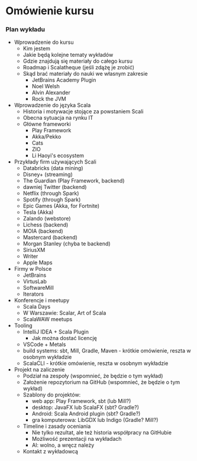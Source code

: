 # Omówienie kursu

### Plan wykładu
* Wprowadzenie do kursu
    * Kim jestem
    * Jakie będą kolejne tematy wykładów
    * Gdzie znajdują się materiały do całego kursu
    * Roadmap i Scalatheque (jeśli zdążę je zrobić)
    * Skąd brać materiały do nauki we własnym zakresie
        * JetBrains Academy Plugin
        * Noel Welsh
        * Alvin Alexander
        * Rock the JVM
* Wprowadzenie do języka Scala
    * Historia i motywacje stojące za powstaniem Scali
    * Obecna sytuacja na rynku IT
    * Główne frameworki
      * Play Framework
      * Akka/Pekko
      * Cats
      * ZIO
      * Li Haoyi's ecosystem
* Przykłady firm używających Scali
    * Databricks (data mining)
    * Disney+ (streaming)
    * The Guardian (Play Framework, backend)
    * dawniej Twitter (backend)
    * Netflix (through Spark)
    * Spotify (through Spark)
    * Epic Games (Akka, for Fortnite)
    * Tesla (Akka)
    * Zalando (webstore)
    * Lichess (backend)
    * MOIA (backend)
    * Mastercard (backend)
    * Morgan Stanley (chyba te backend)
    * SiriusXM
    * Writer
    * Apple Maps
* Firmy w Polsce
  * JetBrains
  * VirtusLab
  * SoftwareMill
  * Iterators
* Konferencje i meetupy
  * Scala Days
  * W Warszawie: Scalar, Art of Scala
  * ScalaWAW meetups
* Tooling
    * IntelliJ IDEA + Scala Plugin
      * Jak można dostać licencję
    * VSCode + Metals
    * build systems: sbt, Mill, Gradle, Maven - krótkie omówienie, reszta w osobnym wykładzie
    * ScalaCLI - krótkie omówienie, reszta w osobnym wykładzie
* Projekt na zaliczenie
    * Podział na zespoły (wspomnieć, że będzie o tym wykład)
    * Założenie repozytorium na GitHub (wspomnieć, że będzie o tym wykład)
    * Szablony do projektów:
      * web app: Play Framework, sbt (lub Mill?)
      * desktop: JavaFX lub ScalaFX (sbt? Gradle?)
      * Android: Scala Android plugin (sbt? Gradle?)
      * gra komputerowa: LibGDX lub Indigo (Gradle? Mill?)
    * Timeline i zasady oceniania
      * Nie tylko rezultat, ale też historia współpracy na GitHubie
      * Możliwość prezentacji na wykładach
      * AI: wolno, a wręcz należy
    * Kontakt z wykładowcą
